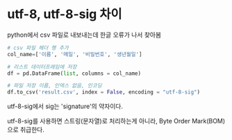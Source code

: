# utf-8, utf-8-sig 차이



python에서 csv 파일로 내보내는데 한글 오류가 나서 찾아봄

```python
# csv 파일 헤더 행 추가
col_name=['이름', '메일', '비밀번호', '생년월일']

# 리스트 데이터프레임에 저장
df = pd.DataFrame(list, columns = col_name)

# 파일 저장 이름, 인덱스 없음, 인코딩
df.to_csv('result.csv', index = False, encoding = "utf-8-sig")
```



utf-8-sig에서 sig는 'signature'의 약자이다.

utf-8-sig를 사용하면 스트링(문자열)로 처리하는게 아니라, Byte Order Mark(BOM)으로 취급한다.